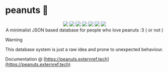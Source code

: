 # peanuts 🥜

<p align="center">
<img src="https://img.shields.io/github/license/externref/peanuts">
<img src="https://sloc.xyz/github/externref/peanuts?category=code&style=flat-square">
<img src="https://img.shields.io/badge/code%20style-ruff-000000.svg">
<img src="https://img.shields.io/badge/%20type_checker-pyright-%231674b1">
<img src="https://img.shields.io/github/stars/externref/peanuts">
<img src="https://img.shields.io/github/last-commit/externref/peanuts">
<img src="https://img.shields.io/pypi/pyversions/peanuts"><br>
A minimalist JSON based database for people who love peanuts :3 ( or not )
</p>



> [!WARNING]  
> This database system is just a raw idea and prone to unexpected behaviour. 

Documentation @ [https://peanuts.externref.tech](https://peanuts.externref.tech)

